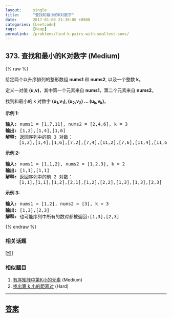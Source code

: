 ```yaml
---
layout:     single
title:      "查找和最小的K对数字"
date:       2017-01-08 21:30:00 +0800
categories: [Leetcode]
tags:       [Heap]
permalink:  /problems/find-k-pairs-with-smallest-sums/
---
```


## 373. 查找和最小的K对数字 (Medium)

{% raw %}

<p>给定两个以升序排列的整形数组 <strong>nums1</strong> 和 <strong>nums2</strong>, 以及一个整数 <strong>k</strong>。</p>

<p>定义一对值&nbsp;<strong>(u,v)</strong>，其中第一个元素来自&nbsp;<strong>nums1</strong>，第二个元素来自 <strong>nums2</strong>。</p>

<p>找到和最小的 k 对数字&nbsp;<strong>(u<sub>1</sub>,v<sub>1</sub>), (u<sub>2</sub>,v<sub>2</sub>) ... (u<sub>k</sub>,v<sub>k</sub>)</strong>。</p>

<p><strong>示例 1:</strong></p>

<pre><strong>输入:</strong> nums1 = [1,7,11], nums2 = [2,4,6], k = 3
<strong>输出:</strong> [1,2],[1,4],[1,6]
<strong>解释: </strong>返回序列中的前 3 对数：
     [1,2],[1,4],[1,6],[7,2],[7,4],[11,2],[7,6],[11,4],[11,6]
</pre>

<p><strong>示例 2:</strong></p>

<pre><strong>输入: </strong>nums1 = [1,1,2], nums2 = [1,2,3], k = 2
<strong>输出: </strong>[1,1],[1,1]
<strong>解释: </strong>返回序列中的前 2 对数：
&nbsp;    [1,1],[1,1],[1,2],[2,1],[1,2],[2,2],[1,3],[1,3],[2,3]
</pre>

<p><strong>示例 3:</strong></p>

<pre><strong>输入: </strong>nums1 = [1,2], nums2 = [3], k = 3 
<strong>输出:</strong> [1,3],[2,3]
<strong>解释: </strong>也可能序列中所有的数对都被返回:[1,3],[2,3]
</pre>

{% endraw %}

### 相关话题
  [[堆](https://github.com/openset/leetcode/tree/master/tag/heap/README.md)]

### 相似题目
  1. [有序矩阵中第K小的元素](/problems/kth-smallest-element-in-a-sorted-matrix) (Medium)
  1. [找出第 k 小的距离对](/problems/find-k-th-smallest-pair-distance) (Hard)

---

## [答案](https://github.com/openset/leetcode/tree/master/problems/find-k-pairs-with-smallest-sums)
